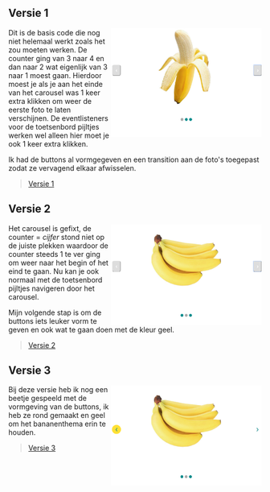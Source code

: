 ## Versie 1
<img align="right" src="images/versie1.PNG" width="300">

Dit is de basis code die nog niet helemaal werkt zoals het zou moeten werken. De counter ging van 3 naar 4 en dan naar 2 wat eigenlijk van 3 naar 1 moest gaan. Hierdoor moest je als je aan het einde van het carousel was 1 keer extra klikken om weer de eerste foto te laten verschijnen. De eventlisteners voor de toetsenbord pijltjes werken wel alleen hier moet je ook 1 keer extra klikken.

Ik had de buttons al vormgegeven en een transition aan de foto's toegepast zodat ze vervagend elkaar afwisselen. 

>[Versie 1](https://evatissink.github.io/Frontend-voor-designers/opdracht%202/versie%201/)

## Versie 2
<img align="right" src="images/versie2.PNG" width="300">

Het carousel is gefixt, de counter = *cijfer* stond niet op de juiste plekken waardoor de counter steeds 1 te ver ging om weer naar het begin of het eind te gaan. Nu kan je ook normaal met de toetsenbord pijltjes navigeren door het carousel.

Mijn volgende stap is om de buttons iets leuker vorm te geven en ook wat te gaan doen met de kleur geel.

>[Versie 2](https://evatissink.github.io/Frontend-voor-designers/opdracht%202/versie%202/)

## Versie 3
<img align="right" src="images/versie3.PNG" width="300">

Bij deze versie heb ik nog een beetje gespeeld met de vormgeving van de buttons, ik heb ze rond gemaakt en geel om het bananenthema erin te houden. 

>[Versie 3](https://evatissink.github.io/Frontend-voor-designers/opdracht%202/versie%203/)
